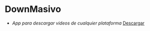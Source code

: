# DownMasivo

- _App para descargar videos de cualquier plataforma_ [Descargar](https://github.com/SaraLunaDev/DownMasivo/releases/download/DownMasivo/DownMasivo.zip)

